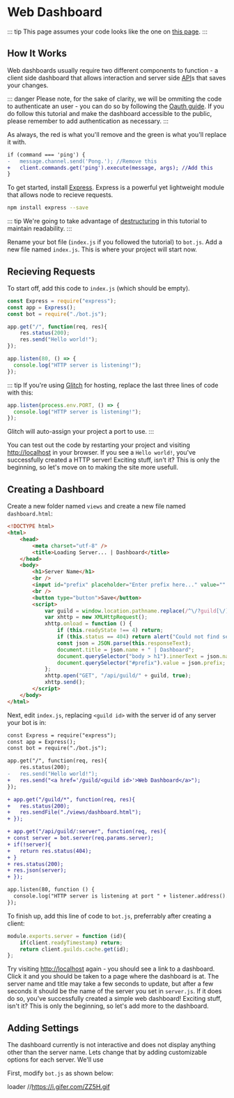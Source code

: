 # Web Dashboard

::: tip
This page assumes your code looks like the one on [this page](https://discordjs.guide/command-handling/adding-features.html).
:::

## How It Works

Web dashboards usually require two different components to function - a client side dashboard that allows interaction and server side [API](https://wikipedia.org/wiki/Application_programming_interface)s that saves your changes.

::: danger
Please note, for the sake of clarity, we will be ommiting the code to authenticate an user - you can do so by following the [Oauth guide](https://discordjs.guide/oauth2/). If you do follow this tutorial and make the dashboard accessible to the public, please remember to add authentication as necessary.
:::

As always, the red is what you'll remove and the green is what you'll replace it with.

```diff
if (command === 'ping') {
-	message.channel.send('Pong.'); //Remove this
+	client.commands.get('ping').execute(message, args); //Add this
}
```

To get started, install [Express](https://expressjs.com/). Express is a powerful yet lightweight module that allows node to recieve requests.
```sh
npm install express --save
```

::: tip
We're going to take advantage of [destructuring](https://discordjs.guide/additional-info/es6-syntax.html#destructuring) in this tutorial to maintain readability.
:::

Rename your bot file (`index.js` if you followed the tutorial) to `bot.js`. Add a new file named `index.js`. This is where your project will start now.

## Recieving Requests

To start off, add this code to `index.js` (which should be empty).

```js
const Express = require("express");
const app = Express();
const bot = require("./bot.js");

app.get("/", function(req, res){
	res.status(200);
	res.send("Hello world!");
});

app.listen(80, () => {
  console.log("HTTP server is listening!");
});
```
::: tip
If you're using [Glitch](https://glitch.com) for hosting, replace the last three lines of code with this:

```js
app.listen(process.env.PORT, () => {
  console.log("HTTP server is listening!");
});
```
Glitch will auto-assign your project a port to use.
:::

You can test out the code by restarting your project and visiting [http://localhost](http://localhost) in your browser. If you see a `Hello world!`, you've successfully created a HTTP server! Exciting stuff, isn't it? This is only the beginning, so let's move on to making the site more usefull.

## Creating a Dashboard

Create a new folder named `views` and create a new file named `dashboard.html`:
```html
<!DOCTYPE html>
<html>
    <head>
        <meta charset="utf-8" />
        <title>Loading Server... | Dashboard</title>
    </head>
    <body>
        <h1>Server Name</h1>
        <br />
        <input id="prefix" placeholder="Enter prefix here..." value="" />
        <br />
        <button type="button">Save</button>
        <script>
            var guild = window.location.pathname.replace(/^\/?guild[\/]+([0-9]+)\/?$/gim, "$1");
            var xhttp = new XMLHttpRequest();
            xhttp.onload = function () {
                if (this.readyState !== 4) return;
                if (this.status == 404) return alert("Could not find server!");
                const json = JSON.parse(this.responseText);
                document.title = json.name + " | Dashboard";
                document.querySelector("body > h1").innerText = json.name;
                document.querySelector("#prefix").value = json.prefix;
            };
            xhttp.open("GET", "/api/guild/" + guild, true);
            xhttp.send();
        </script>
    </body>
</html>

```

Next, edit `index.js`, replacing `<guild id>` with the server id of any server your bot is in:

```diff
const Express = require("express");
const app = Express();
const bot = require("./bot.js");

app.get("/", function(req, res){
	res.status(200);
-	res.send("Hello world!");
+	res.send("<a href='/guild/<guild id>'>Web Dashboard</a>");
});

+ app.get("/guild/*", function(req, res){
+   res.status(200);
+	res.sendFile("./views/dashboard.html");
+ });

+ app.get("/api/guild/:server", function(req, res){
+ const server = bot.server(req.params.server);
+ if(!server){
+ 	return res.status(404);
+ }
+ res.status(200);
+ res.json(server);
+ });

app.listen(80, function () {
  console.log("HTTP server is listening at port " + listener.address().port);
});

```

To finish up, add this line of code to `bot.js`, preferrably after creating a client:
```js
module.exports.server = function (id){
	if(client.readyTimestamp) return;
	return client.guilds.cache.get(id);
};
```

Try visiting [http://localhost](http://localhost) again - you should see a link to a dashboard. Click it and you should be taken to a page where the dashboard is at. The server name and title may take a few seconds to update, but after a few seconds it should be the name of the server you set in `server.js`. If it does do so, you've successfully created a simple web dashboard! Exciting stuff, isn't it? This is only the beginning, so let's add more to the dashboard.

## Adding Settings
The dashboard currently is not interactive and does not display anything other than the server name. Lets change that by adding customizable options for each server. We'll use 

First, modify `bot.js` as shown below:


loader 			//https://i.gifer.com/ZZ5H.gif
```js

```

